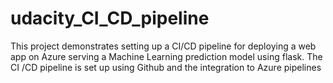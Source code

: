 # udacity_CI_CD_pipeline
This project demonstrates setting up a CI/CD pipeline for deploying a web app on Azure serving a Machine Learning prediction model using flask. The CI /CD pipeline is set up using Github and the integration to Azure pipelines
